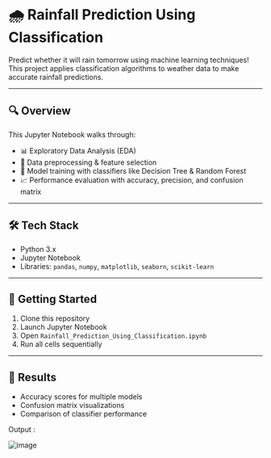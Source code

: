 
# 🌧️ Rainfall Prediction Using Classification

Predict whether it will rain tomorrow using machine learning techniques!
This project applies classification algorithms to weather data to make accurate rainfall predictions.

---

## 🔍 Overview

This Jupyter Notebook walks through:

* 📊 Exploratory Data Analysis (EDA)
* 🧹 Data preprocessing & feature selection
* 🤖 Model training with classifiers like Decision Tree & Random Forest
* 📈 Performance evaluation with accuracy, precision, and confusion matrix

---

## 🛠️ Tech Stack

* Python 3.x
* Jupyter Notebook
* Libraries: `pandas`, `numpy`, `matplotlib`, `seaborn`, `scikit-learn`

---

## 🚀 Getting Started

1. Clone this repository
2. Launch Jupyter Notebook
3. Open `Rainfall_Prediction_Using_Classification.ipynb`
4. Run all cells sequentially

---

## 📌 Results

* Accuracy scores for multiple models
* Confusion matrix visualizations
* Comparison of classifier performance

Output : 

![image](https://github.com/user-attachments/assets/1b0fca6d-1c40-416a-85f8-d9c5d7912bd3)


